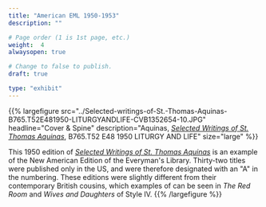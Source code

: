```yaml
---
title: "American EML 1950-1953"
description: ""

# Page order (1 is 1st page, etc.)
weight:  4
alwaysopen: true

# Change to false to publish.
draft: true

type: "exhibit"
---
```


{{% largefigure src="../Selected-writings-of-St.-Thomas-Aquinas-B765.T52E481950-LITURGYANDLIFE-CVB1352654-10.JPG" headline="Cover & Spine"
description="Aquinas, [*Selected Writings of St. Thomas Aquinas*](https://bc-primo.hosted.exlibrisgroup.com/primo-explore/fulldisplay?docid=ALMA-BC21334640380001021&context=L&vid=bclib_new&search_scope=lib_BURNS&tab=bcl_only&lang=en_US), B765.T52 E48 1950 LITURGY AND LIFE" size="large" %}}

This 1950 edition of [*Selected Writings of St. Thomas Aquinas*](https://bc-primo.hosted.exlibrisgroup.com/primo-explore/fulldisplay?docid=ALMA-BC21334640380001021&context=L&vid=bclib_new&search_scope=lib_BURNS&tab=bcl_only&lang=en_US) is an example of the New
American Edition of the Everyman's Library. Thirty-two titles were published only in the US,
and were therefore designated with an "A" in the numbering. These editions were slightly
different from their contemporary British cousins, which examples of can be seen in *The Red
Room* and *Wives and Daughters* of Style IV.
{{% /largefigure %}}